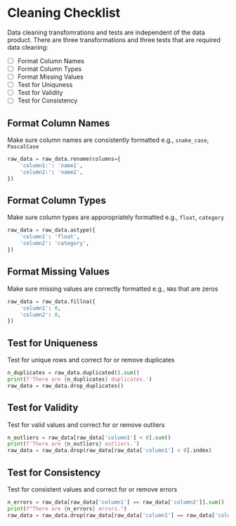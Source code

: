 # Cleaning Checklist

Data cleaning transfomrations and tests are independent of the data product. There are three transformations and three tests that are required data cleaning:

- [ ] Format Column Names
- [ ] Format Column Types
- [ ] Format Missing Values
- [ ] Test for Uniquness 
- [ ] Test for Validity
- [ ] Test for Consistency

## Format Column Names

Make sure column names are consistently formatted e.g., `snake_case`, `PascalCase`

```python
raw_data = raw_data.rename(columns={
    'column1:': 'name1',
    'column2:': 'name2',
})
```

## Format Column Types

Make sure column types are apporopriately formatted e.g., `float`, `category`

```python
raw_data = raw_data.astype({
    'column1': 'float',
    'column2': 'category',
})
```

## Format Missing Values

Make sure missing values are correctly formatted e.g., `NA`s that are zeros

```python
raw_data = raw_data.fillna({
    'column1': 0,
    'column2': 0,
})
```

## Test for Uniqueness

Test for unique rows and correct for or remove duplicates

```python
n_duplicates = raw_data.duplicated().sum()
print(f'There are {n_duplicates} duplicates.')
raw_data = raw_data.drop_duplicates()
```

## Test for Validity

Test for valid values and correct for or remove outliers

```python
n_outliers = raw_data[raw_data['column1'] < 0].sum()
print(f'There are {n_outliers} outliers.')
raw_data = raw_data.drop(raw_data[raw_data['column1'] < 0].index)
```

## Test for Consistency

Test for consistent values and correct for or remove errors

```python
n_errors = raw_data[raw_data['column1'] == raw_data['column2']].sum()
print(f"There are {n_errors} errors.")
raw_data = raw_data.drop(raw_data[raw_data['column1'] == raw_data['column2']].index)
```

